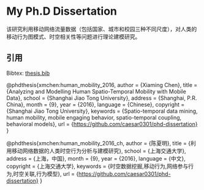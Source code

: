# My Ph.D Dissertation

该研究利用移动网络流量数据（包括国家、城市和校园三种不同尺度），对人类的移动行为图模式、时空相关性等问题进行理论建模研究。

## 引用

Bibtex: [thesis.bib](https://raw.githubusercontent.com/caesar0301/phd-dissertation/master/thesis.bib)

@phdthesis{xmchen:human_mobility_2016,
	author = {Xiaming Chen},
	title = {Analyzing and Modelling Human Spatio-Temporal Mobility with Mobile Data},
	school = {Shanghai Jiao Tong University},
	address = {Shanghai, P.R. China},
	month = {9},
	year = {2016},
	language = {Chinese},
	copyright = {Shanghai Jiao Tong University},
	keywords = {Spatio-temporal data mining, human mobility, mobile engaging behavior, spatio-temporal coupling, behavioral models},
	url = {https://github.com/caesar0301/phd-dissertation}
}

@phdthesis{xmchen:human_mobility_2016_ch,
	author = {陈夏明},
	title = {利用移动网络数据的人类时空行为分析与建模研究},
	school = {上海交通大学},
	address = {上海，中国},
	month = {9},
	year = {2016},
	language = {中文},
	copyright = {上海交通大学},
	keywords = {时空数据挖掘,移动行为,网络参与行为,时空关联,行为模型},
	url = {https://github.com/caesar0301/phd-dissertation}
}
